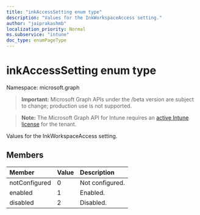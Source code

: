 ```yaml
---
title: "inkAccessSetting enum type"
description: "Values for the InkWorkspaceAccess setting."
author: "jaiprakashmb"
localization_priority: Normal
ms.subservice: "intune"
doc_type: enumPageType
---
```


# inkAccessSetting enum type

Namespace: microsoft.graph
> **Important:** Microsoft Graph APIs under the /beta version are subject to change; production use is not supported.

> **Note:** The Microsoft Graph API for Intune requires an [active Intune license](https://go.microsoft.com/fwlink/?linkid=839381) for the tenant.


Values for the InkWorkspaceAccess setting.

## Members
|Member|Value|Description|
|:---|:---|:---|
|notConfigured|0|Not configured.|
|enabled|1|Enabled.|
|disabled|2|Disabled.|
